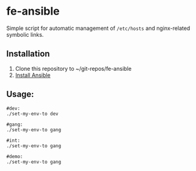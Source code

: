 # fe-ansible

Simple script for automatic management of `/etc/hosts` and nginx-related symbolic links.

## Installation

1. Clone this repository to ~/git-repos/fe-ansible
2. [Install Ansible](http://docs.ansible.com/ansible/latest/intro_installation.html)

## Usage:

```
#dev:
./set-my-env-to dev

#gang:
./set-my-env-to gang

#int:
./set-my-env-to gang

#demo:
./set-my-env-to gang
```
